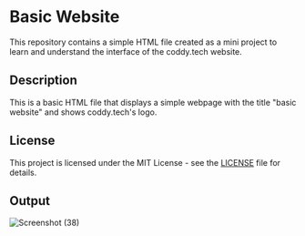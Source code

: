 # Basic Website

This repository contains a simple HTML file created as a mini project to learn and understand the interface of the coddy.tech website.

## Description

This is a basic HTML file that displays a simple webpage with the title "basic website" and shows coddy.tech's logo.

## License

This project is licensed under the MIT License - see the [LICENSE](LICENSE) file for details.


## Output
![Screenshot (38)](https://github.com/abdulwasaeee/Basic-Website/assets/162667028/0c894989-727e-458b-86d9-0aa695a6e048)
